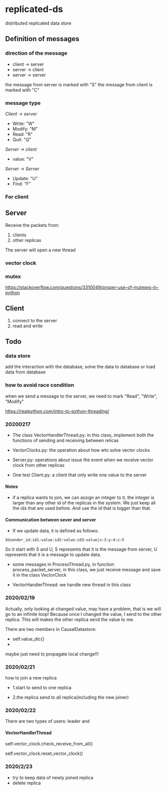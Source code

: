 # replicated-ds
distributed replicated data store

## Definition of messages

### direction of the message
- client -> server
- server -> client
- server -> server

the message from server is marked with "S"
the message from client is marked with "C"

### message type

*Client -> server*

- Write: "W"
- Modify: "M"
- Read: "R"
- Quit: "Q"

*Server -> client*

- value: "V"

*Server -> Server*

- Update: "U"
- Find: "F"

### For client

## Server
Receive the packets from:
1. clients
2. other replicas

The server will open a new thread

### vector clock

### mutex
https://stackoverflow.com/questions/3310049/proper-use-of-mutexes-in-python

## Client
1. connect to the server
2. read and write

## Todo
### data store

add the interaction with the database, solve the data to database
or load data from database


### how to avoid race condition

when we send a message to the server, we need to mark "Read", "Write", "Modify"

https://realpython.com/intro-to-python-threading/

### 20200217

- The class VectorHandlerThread.py: in this class, implement both the functions of
sending and receiving between relicas

- VectorClocks.py: the operation about how wto solve vector clocks

- Server.py: operations about issue the event when we receive vector clock from other replicas

- One test Client.py: a client that only write one value to the server

#### Notes

- if a replica wants to join, we can assign an integer to it, the
integer is larger than any other id of the replicas in the  system.
We just keep all the ids that are used before. And use the id that
is bigger than that.

#### Communication between sever and server

- If we update data, it is defined as follows: 

```
SUsender_id:id1:value:id2:value:id3:value|x:3:y:4:z:5
```
So it start with S and U, S represents that it is the message from server, U represents
that it is a message to update data.

- some messages in ProcessThread.py, in function process_packet_server, in this class,
we just receive message and save it in the class VectorClock

- VectorHandlerThread: we handle new thread in this class

### 2020/02/19
Actually, only looking at changed value, may have a problem, that
is we will go to an infinite loop!
Because once I changed the value, I send to the other replica. This will 
makes the other replica send the value to me.

There are two members in CausalDatastore:

- self.value_dic{}
- 

maybe just need to propagate local change!!!

### 2020/02/21

how to join a new replica

- 1.start to send to one replica

- 2.the replica send to all replica(including the new joiner)

### 2020/02/22

There are two types of users: leader and 

#### VectorHandlerThread

self.vector_clock.check_receive_from_all()

self.vector_clock.reset_vector_clock()


### 2020/2/23

- try to keep data of newly joined replica
- delete replica


